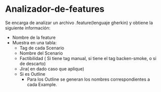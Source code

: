 # Analizador-de-features
  Se encarga de analizar un archivo .feature(lenguaje gherkin) y obtiene la siguiente información:
  * Nombre de la feature
  * Muestra en una tabla:
    * Tag de cada Scenario
    * Nombre del Scenario
    * Factibilidad ( Si tiene tag manual, si tiene el tag backen-smoke, o si de descarto)
    * Jira( en dado caso que aplique)
    * Si es Outline
      * Para los Outline se generan los nombres correspondientes a cada Example.
